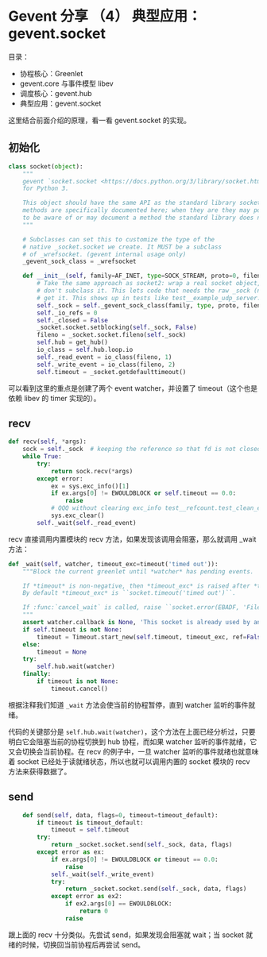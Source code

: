 # Gevent 分享 （4） 典型应用：gevent.socket

目录：

* 协程核心：Greenlet
* gevent.core 与事件模型 libev
* 调度核心：gevent.hub 
* 典型应用：gevent.socket

这里结合前面介绍的原理，看一看 gevent.socket 的实现。

## 初始化

```py
class socket(object):
    """
    gevent `socket.socket <https://docs.python.org/3/library/socket.html#socket-objects>`_
    for Python 3.

    This object should have the same API as the standard library socket linked to above. Not all
    methods are specifically documented here; when they are they may point out a difference
    to be aware of or may document a method the standard library does not.
    """

    # Subclasses can set this to customize the type of the
    # native _socket.socket we create. It MUST be a subclass
    # of _wrefsocket. (gevent internal usage only)
    _gevent_sock_class = _wrefsocket

    def __init__(self, family=AF_INET, type=SOCK_STREAM, proto=0, fileno=None):
        # Take the same approach as socket2: wrap a real socket object,
        # don't subclass it. This lets code that needs the raw _sock (not tied to the hub)
        # get it. This shows up in tests like test__example_udp_server.
        self._sock = self._gevent_sock_class(family, type, proto, fileno)
        self._io_refs = 0
        self._closed = False
        _socket.socket.setblocking(self._sock, False)
        fileno = _socket.socket.fileno(self._sock)
        self.hub = get_hub()
        io_class = self.hub.loop.io
        self._read_event = io_class(fileno, 1)
        self._write_event = io_class(fileno, 2)
        self.timeout = _socket.getdefaulttimeout()
```

可以看到这里的重点是创建了两个 event watcher，并设置了 timeout（这个也是依赖 libev 的 timer 实现的）。

## recv

```py
def recv(self, *args):
    sock = self._sock  # keeping the reference so that fd is not closed during waiting
    while True:
        try:
            return sock.recv(*args)
        except error:
            ex = sys.exc_info()[1]
            if ex.args[0] != EWOULDBLOCK or self.timeout == 0.0:
                raise
            # QQQ without clearing exc_info test__refcount.test_clean_exit fails
            sys.exc_clear()
        self._wait(self._read_event)
```

recv 直接调用内置模块的 recv 方法，如果发现该调用会阻塞，那么就调用 _wait 方法：

```py
def _wait(self, watcher, timeout_exc=timeout('timed out')):
    """Block the current greenlet until *watcher* has pending events.

    If *timeout* is non-negative, then *timeout_exc* is raised after *timeout* second has passed.
    By default *timeout_exc* is ``socket.timeout('timed out')``.

    If :func:`cancel_wait` is called, raise ``socket.error(EBADF, 'File descriptor was closed in another greenlet')``.
    """
    assert watcher.callback is None, 'This socket is already used by another greenlet: %r' % (watcher.callback, )
    if self.timeout is not None:
        timeout = Timeout.start_new(self.timeout, timeout_exc, ref=False)
    else:
        timeout = None
    try:
        self.hub.wait(watcher)
    finally:
        if timeout is not None:
            timeout.cancel()
```

根据注释我们知道 `_wait` 方法会使当前的协程暂停，直到 watcher 监听的事件就绪。

代码的关键部分是 `self.hub.wait(watcher)`，这个方法在上面已经分析过，只要明白它会阻塞当前的协程切换到 hub 协程，而如果 watcher 监听的事件就绪，它又会切换会当前协程。在 recv 的例子中，一旦 watcher 监听的事件就绪也就意味着 socket 已经处于读就绪状态，所以也就可以调用内置的 socket 模块的 recv 方法来获得数据了。

## send

```py
    def send(self, data, flags=0, timeout=timeout_default):
        if timeout is timeout_default:
            timeout = self.timeout
        try:
            return _socket.socket.send(self._sock, data, flags)
        except error as ex:
            if ex.args[0] != EWOULDBLOCK or timeout == 0.0:
                raise
            self._wait(self._write_event)
            try:
                return _socket.socket.send(self._sock, data, flags)
            except error as ex2:
                if ex2.args[0] == EWOULDBLOCK:
                    return 0
                raise
```

跟上面的 recv 十分类似。先尝试 send，如果发现会阻塞就 wait；当 socket 就绪的时候，切换回当前协程后再尝试 send。